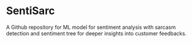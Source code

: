 # SentiSarc
A Github repository for ML model for sentiment analysis with sarcasm detection and sentiment tree for deeper insights into customer feedbacks.
